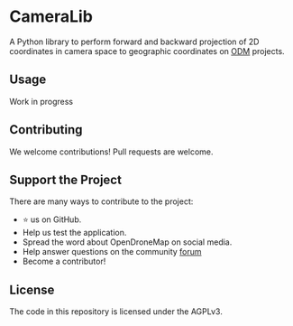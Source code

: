 # CameraLib

A Python library to perform forward and backward projection of 2D coordinates in camera space to geographic coordinates on [ODM](https://github.com/OpenDroneMap/ODM) projects.

## Usage

Work in progress

## Contributing

We welcome contributions! Pull requests are welcome.

## Support the Project

There are many ways to contribute to the project:

 - ⭐️ us on GitHub.
 - Help us test the application.
 - Spread the word about OpenDroneMap on social media.
 - Help answer questions on the community [forum](https://community.opendronemap.org)
 - Become a contributor!

 ## License

The code in this repository is licensed under the AGPLv3.